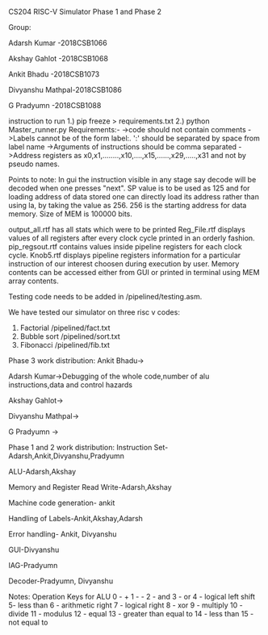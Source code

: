 CS204 RISC-V Simulator Phase 1 and Phase 2

Group:

Adarsh Kumar     -2018CSB1066

Akshay Gahlot    -2018CSB1068

Ankit Bhadu      -2018CSB1073

Divyanshu Mathpal-2018CSB1086

G Pradyumn       -2018CSB1088

instruction to run 
1.) pip freeze > requirements.txt
2.) python Master_runner.py
Requirements:-
->code should not contain comments
->Labels cannot be of the form label:. ':' should be separated by space from label name
->Arguments of instructions should be comma separated 
->Address registers as x0,x1,........,x10,....,x15,......,x29,.....,x31 and not by pseudo names. 

Points to note:
In gui the instruction visible in any stage say decode will be decoded when one presses "next".
SP value is to be used as 125 and for loading address of data stored one can directly load its address rather than using la, by taking the value as 256. 256 is the starting address for data memory. Size of MEM is 100000 bits.

output_all.rtf has all stats which were to be printed
Reg_File.rtf displays values of all registers after every clock cycle printed in an orderly fashion.
pip_regsout.rtf contains values inside pipeline registers for each clock cycle.
Knob5.rtf displays pipeline registers information for a particular instruction of our interest choosen during execution by user.
Memory contents can be accessed either from GUI or printed in terminal using MEM array contents.

Testing code needs to be added in /pipelined/testing.asm.

We have tested our simulator on three risc v codes:
1. Factorial                    /pipelined/fact.txt
2. Bubble sort                  /pipelined/sort.txt
3. Fibonacci                    /pipelined/fib.txt


Phase 3 work distribution:
Ankit Bhadu->

Adarsh Kumar->Debugging of the whole code,number of alu instructions,data and control hazards

Akshay Gahlot->

Divyanshu Mathpal->

G Pradyumn       ->


Phase 1 and 2 work distribution:
Instruction Set-Adarsh,Ankit,Divyanshu,Pradyumn

ALU-Adarsh,Akshay

Memory and Register Read Write-Adarsh,Akshay

Machine code generation- ankit

Handling of Labels-Ankit,Akshay,Adarsh

Error handling- Ankit, Divyanshu

GUI-Divyanshu 

IAG-Pradyumn

Decoder-Pradyumn, Divyanshu

Notes:
Operation Keys for ALU
0 - +
1 - -
2 - and
3 - or
4 - logical left shift
5- less than
6 - arithmetic right
7 - logical right
8 - xor
9 - multiply
10 - divide
11 - modulus
12 - equal
13 - greater than equal to
14 - less than
15 - not equal to
